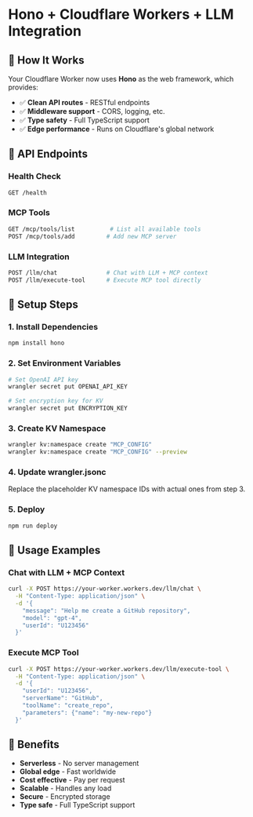# Hono + Cloudflare Workers + LLM Integration

## 🎯 How It Works

Your Cloudflare Worker now uses **Hono** as the web framework, which provides:

- ✅ **Clean API routes** - RESTful endpoints
- ✅ **Middleware support** - CORS, logging, etc.
- ✅ **Type safety** - Full TypeScript support
- ✅ **Edge performance** - Runs on Cloudflare's global network

## 🚀 API Endpoints

### Health Check

```bash
GET /health
```

### MCP Tools

```bash
GET /mcp/tools/list          # List all available tools
POST /mcp/tools/add         # Add new MCP server
```

### LLM Integration

```bash
POST /llm/chat              # Chat with LLM + MCP context
POST /llm/execute-tool      # Execute MCP tool directly
```

## 🔧 Setup Steps

### 1. Install Dependencies

```bash
npm install hono
```

### 2. Set Environment Variables

```bash
# Set OpenAI API key
wrangler secret put OPENAI_API_KEY

# Set encryption key for KV
wrangler secret put ENCRYPTION_KEY
```

### 3. Create KV Namespace

```bash
wrangler kv:namespace create "MCP_CONFIG"
wrangler kv:namespace create "MCP_CONFIG" --preview
```

### 4. Update wrangler.jsonc

Replace the placeholder KV namespace IDs with actual ones from step 3.

### 5. Deploy

```bash
npm run deploy
```

## 💬 Usage Examples

### Chat with LLM + MCP Context

```bash
curl -X POST https://your-worker.workers.dev/llm/chat \
  -H "Content-Type: application/json" \
  -d '{
    "message": "Help me create a GitHub repository",
    "model": "gpt-4",
    "userId": "U123456"
  }'
```

### Execute MCP Tool

```bash
curl -X POST https://your-worker.workers.dev/llm/execute-tool \
  -H "Content-Type: application/json" \
  -d '{
    "userId": "U123456",
    "serverName": "GitHub",
    "toolName": "create_repo",
    "parameters": {"name": "my-new-repo"}
  }'
```

## 🎉 Benefits

- **Serverless** - No server management
- **Global edge** - Fast worldwide
- **Cost effective** - Pay per request
- **Scalable** - Handles any load
- **Secure** - Encrypted storage
- **Type safe** - Full TypeScript support
